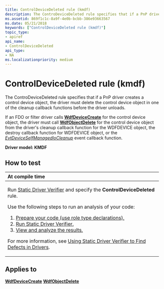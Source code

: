 ```yaml
---
title: ControlDeviceDeleted rule (kmdf)
description: The ControDeviceDeleted rule specifies that if a PnP driver creates a control device object, the driver must delete the control device object in one of the cleanup callback functions before the driver unloads.
ms.assetid: 869f1c1c-8a9f-4e0b-bcbb-386e93663567
ms.date: 05/21/2018
keywords: ["ControlDeviceDeleted rule (kmdf)"]
topic_type:
- apiref
api_name:
- ControlDeviceDeleted
api_type:
- NA
ms.localizationpriority: medium
---
```


# ControlDeviceDeleted rule (kmdf)


The ControDeviceDeleted rule specifies that if a PnP driver creates a control device object, the driver must delete the control device object in one of the cleanup callback functions before the driver unloads.

If an FDO or filter driver calls [**WdfDeviceCreate**](/windows-hardware/drivers/ddi/wdfdevice/nf-wdfdevice-wdfdevicecreate) for the control device object, the driver must call [**WdfObjectDelete**](/windows-hardware/drivers/ddi/wdfobject/nf-wdfobject-wdfobjectdelete) for the control device object from the driver's cleanup callback function for the WDFDEVICE object, the destroy callback function for WDFDEVICE object, or the [*EvtDeviceSelfManagedIoCleanup*](/windows-hardware/drivers/ddi/wdfdevice/nc-wdfdevice-evt_wdf_device_self_managed_io_cleanup) event callback function.

**Driver model: KMDF**

How to test
-----------

<table>
<colgroup>
<col width="100%" />
</colgroup>
<thead>
<tr class="header">
<th align="left">At compile time</th>
</tr>
</thead>
<tbody>
<tr class="odd">
<td align="left"><p>Run <a href="https://docs.microsoft.com/windows-hardware/drivers/devtest/static-driver-verifier" data-raw-source="[Static Driver Verifier](./static-driver-verifier.md)">Static Driver Verifier</a> and specify the <strong>ControlDeviceDeleted</strong> rule.</p>
Use the following steps to run an analysis of your code:
<ol>
<li><a href="https://docs.microsoft.com/windows-hardware/drivers/devtest/using-static-driver-verifier-to-find-defects-in-drivers#preparing-your-source-code" data-raw-source="[Prepare your code (use role type declarations).](./using-static-driver-verifier-to-find-defects-in-drivers.md#preparing-your-source-code)">Prepare your code (use role type declarations).</a></li>
<li><a href="https://docs.microsoft.com/windows-hardware/drivers/devtest/using-static-driver-verifier-to-find-defects-in-drivers#running-static-driver-verifier" data-raw-source="[Run Static Driver Verifier.](./using-static-driver-verifier-to-find-defects-in-drivers.md#running-static-driver-verifier)">Run Static Driver Verifier.</a></li>
<li><a href="https://docs.microsoft.com/windows-hardware/drivers/devtest/using-static-driver-verifier-to-find-defects-in-drivers#viewing-and-analyzing-the-results" data-raw-source="[View and analyze the results.](./using-static-driver-verifier-to-find-defects-in-drivers.md#viewing-and-analyzing-the-results)">View and analyze the results.</a></li>
</ol>
<p>For more information, see <a href="https://docs.microsoft.com/windows-hardware/drivers/devtest/using-static-driver-verifier-to-find-defects-in-drivers" data-raw-source="[Using Static Driver Verifier to Find Defects in Drivers](./using-static-driver-verifier-to-find-defects-in-drivers.md)">Using Static Driver Verifier to Find Defects in Drivers</a>.</p></td>
</tr>
</tbody>
</table>

Applies to
----------

[**WdfDeviceCreate**](/windows-hardware/drivers/ddi/wdfdevice/nf-wdfdevice-wdfdevicecreate)
[**WdfObjectDelete**](/windows-hardware/drivers/ddi/wdfobject/nf-wdfobject-wdfobjectdelete)
 

